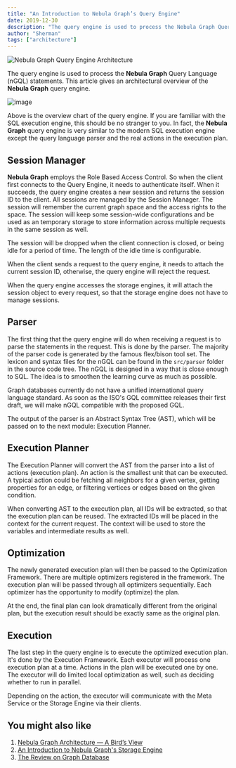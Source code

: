 ```yaml
---
title: "An Introduction to Nebula Graph’s Query Engine"
date: 2019-12-30
description: "The query engine is used to process the Nebula Graph Query Language (nGQL) statements."
author: "Sherman"
tags: ["architecture"]
---
```


![Nebula Graph Query Engine Architecture](https://user-images.githubusercontent.com/57335825/83608282-84e80480-a531-11ea-97d1-7c6fbb66c29f.png)

The query engine is used to process the **Nebula Graph** Query Language (nGQL) statements. This article gives an architectural overview of the **Nebula Graph** query engine.

![image](https://user-images.githubusercontent.com/56643819/72578735-e6f0f600-3911-11ea-8726-0357034b4fad.png)

Above is the overview chart of the query engine. If you are familiar with the SQL execution engine, this should be no stranger to you. In fact, the **Nebula Graph** query engine is very similar to the modern SQL execution engine except the query language parser and the real actions in the execution plan.

## Session Manager

**Nebula Graph** employs the Role Based Access Control. So when the client first connects to the Query Engine, it needs to authenticate itself. When it succeeds, the query engine creates a new session and returns the session ID to the client. All sessions are managed by the Session Manager. The session will remember the current graph space and the access rights to the space. The session will keep some session-wide configurations and be used as an temporary storage to store information across multiple requests in the same session as well.

The session will be dropped when the client connection is closed, or being idle for a period of time. The length of the idle time is configurable.

When the client sends a request to the query engine, it needs to attach the current session ID, otherwise, the query engine will reject the request.

When the query engine accesses the storage engines, it will attach the session object to every request, so that the storage engine does not have to manage sessions.

## Parser

The first thing that the query engine will do when receiving a request is to parse the statements in the request. This is done by the parser. The majority of the parser code is generated by the famous flex/bison tool set. The lexicon and syntax files for the nGQL can be found in the `src/parser` folder in the source code tree. The nGQL is designed in a way that is close enough to SQL. The idea is to smoothen the learning curve as much as possible.

Graph databases currently do not have a unified international query language standard. As soon as the ISO's GQL committee releases their first draft, we will make nGQL compatible with the proposed GQL.

The output of the parser is an Abstract Syntax Tree (AST), which will be passed on to the next module: Execution Planner.

## Execution Planner

The Execution Planner will convert the AST from the parser into a list of actions (execution plan). An action is the smallest unit that can be executed. A typical action could be fetching all neighbors for a given vertex, getting properties for an edge, or filtering vertices or edges based on the given condition.

When converting AST to the execution plan, all IDs will be extracted, so that the execution plan can be reused. The extracted IDs will be placed in the context for the current request. The context will be used to store the variables and intermediate results as well.

## Optimization

The newly generated execution plan will then be passed to the Optimization Framework. There are multiple optimizers registered in the framework. The execution plan will be passed through all optimizers sequentially. Each optimizer has the opportunity to modify (optimize) the plan.

At the end, the final plan can look dramatically different from the original plan, but the execution result should be exactly same as the original plan.

## Execution

The last step in the query engine is to execute the optimized execution plan. It's done by the Execution Framework. Each executor will process one execution plan at a time. Actions in the plan will be executed one by one. The executor will do limited local optimization as well, such as deciding whether to run in parallel.

Depending on the action, the executor will communicate with the Meta Service or the Storage Engine via their clients.

## You might also like

1. [Nebula Graph Architecture — A Bird’s View](https://nebula-graph.io/posts/nebula-graph-architecture-overview/)
1. [An Introduction to Nebula Graph's Storage Engine](https://nebula-graph.io/posts/nebula-graph-storage-engine-overview/)
1. [The Review on Graph Database](https://nebula-graph.io/posts/review-on-graph-databases/)
